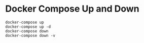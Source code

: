 # Docker Compose Up and Down

```shell
docker-compose up
docker-compose up -d
docker-compose down
docker-compose down -v
```
